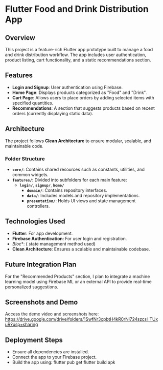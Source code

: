
# Flutter Food and Drink Distribution App

## Overview
This project is a feature-rich Flutter app prototype built to manage a food and drink distribution workflow. The app includes user authentication, product listing, cart functionality, and a static
recommendations section.

## Features
- **Login and Signup**: User authentication using Firebase.
- **Home Page**: Displays products categorized as "Food" and "Drink".
- **Cart Page**: Allows users to place orders by adding selected items with specified quantities.
- **Recommendations**: A section that suggests products based on recent orders (currently displaying static data).

## Architecture
The project follows **Clean Architecture** to ensure modular, scalable, and maintainable code.

### Folder Structure
- **`core/`**: Contains shared resources such as constants, utilities, and common widgets.
- **`features/`**: Divided into subfolders for each main feature:
  - **`login/`**, **`signup/`**, **`home/`**
    - **`domain/`**: Contains repository interfaces.
    - **`data/`**: Includes models and repository implementations.
    - **`presentation/`**: Holds UI views and state management controllers.

## Technologies Used
- **Flutter**: For app development.
- **Firebase Authentication**: For user login and registration.
- *Bloc**: ( state management method used)
- **Clean Architecture**: Ensures a scalable and maintainable codebase.

   
## Future Integration Plan
For the "Recommended Products" section, I plan to integrate a machine learning model using Firebase ML or an external API to provide real-time personalized suggestions.

## Screenshots and Demo
Access the demo video and screenshots here: https://drive.google.com/drive/folders/1SwfNr3cpbtH4kR0rNi724szcsI_TUxuR?usp=sharing

## Deployment Steps
- Ensure all dependencies are installed.
- Connect the app to your Firebase project.
- Build the app using:
  flutter pub get 
  flutter build apk
  

